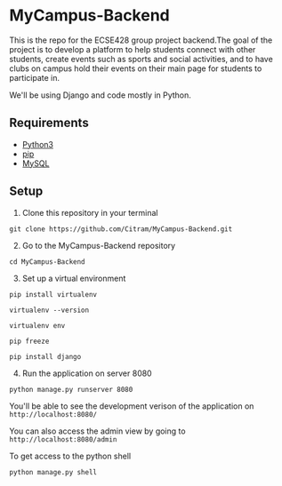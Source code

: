 # MyCampus-Backend 

This is the repo for the ECSE428 group project backend.The goal of the project is to develop a platform to help students connect with other students, create events such as sports and social activities, and to have clubs on campus hold their events on their main page for students to participate in.

We'll be using Django and code mostly in Python.

## Requirements
* [Python3](https://www.python.org/downloads/)
* [pip](https://pypi.org/project/pip/)
* [MySQL](https://www.mysql.com/)

## Setup

1. Clone this repository in your terminal 

`git clone https://github.com/Citram/MyCampus-Backend.git`

2. Go to the MyCampus-Backend repository

  `cd MyCampus-Backend`
  
3. Set up a virtual environment 

  `pip install virtualenv`
  
  `virtualenv --version`
  
  `virtualenv env`
  
  `pip freeze`
   
  `pip install django`
  
  4. Run the application on server 8080 
  
  `python manage.py runserver 8080`
  
  You'll be able to see the development verison of the application on  `http://localhost:8080/`
  
  You can also access the admin view by going to `http://localhost:8080/admin`

  To get access to the python shell
  
  `python manage.py shell`
